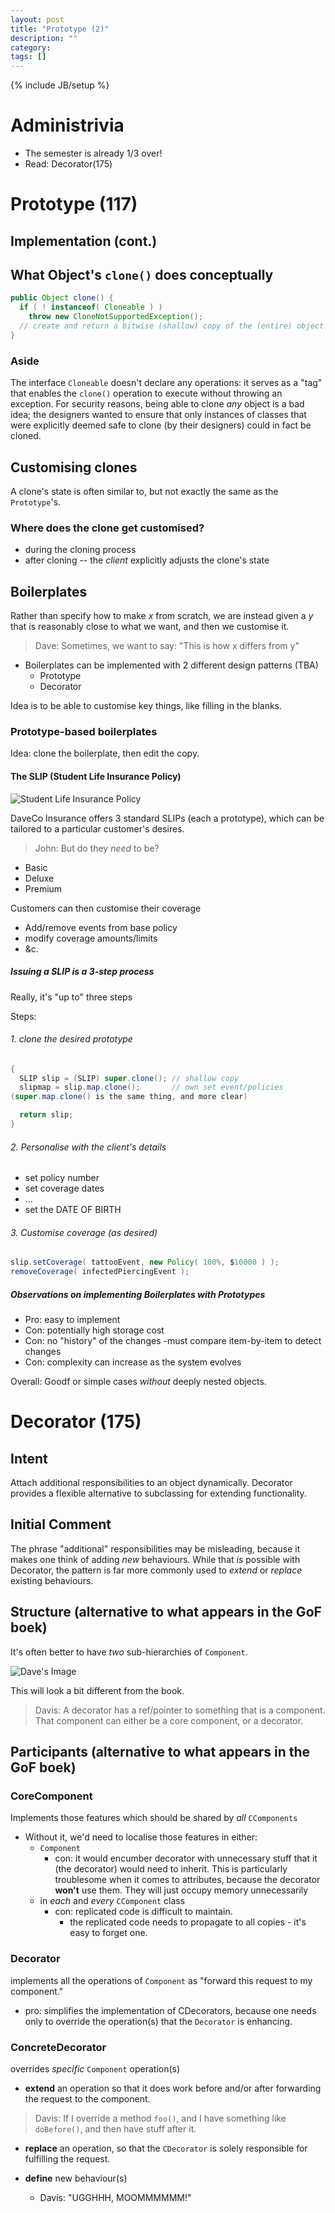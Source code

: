 ```yaml
---
layout: post
title: "Prototype (2)"
description: ""
category: 
tags: []
---
```

{% include JB/setup %}

# Administrivia

* The semester is already 1/3 over!
* Read: Decorator(175)

# Prototype (117)

## Implementation (cont.)

## What Object's `clone()` does conceptually 

``` java
public Object clone() {
  if ( ! instanceof( Cloneable ) )
    throw new CloneNotSupportedException();
  // create and return a bitwise (shallow) copy of the (entire) object
}
```

### Aside

The interface `Cloneable` doesn't declare any operations: it serves as a
"tag" that enables the `clone()` operation to execute without throwing
an exception. For security reasons, being able to clone *any* object is
a bad idea; the designers wanted to ensure that only instances of
classes that were explicitly deemed safe to clone (by their designers)
could in fact be cloned.

## Customising clones

A clone's state is often similar to, but not exactly the same as the
`Prototype`'s. 

### Where does the clone get customised?

* during the cloning process
* after cloning -- the *client* explicitly adjusts the clone's state

## Boilerplates

Rather than specify  how to make *x* from scratch, we are instead given
a *y* that is reasonably close to what we want, and then we customise
it.

> Dave: Sometimes, we want to say: "This is how x differs from y"

* Boilerplates can be implemented with 2 different design patterns (TBA)
  * Prototype
  * Decorator

Idea is to be able to customise key things, like filling in the blanks. 

### Prototype-based boilerplates

Idea: clone the boilerplate, then edit the copy. 

#### The SLIP (Student Life Insurance Policy)

![Student Life Insurance Policy](http://i.imgur.com/4MG04oE.jpg "UML diagram")

DaveCo Insurance offers 3 standard SLIPs (each a prototype), which can
be tailored to a particular customer's desires. 

> John: But do they *need* to be? 

* Basic
* Deluxe
* Premium

Customers can then customise their coverage

* Add/remove events from base policy
* modify coverage amounts/limits
* &c.

##### Issuing a SLIP is a 3-step process

Really, it's "up to" three steps

Steps: 

###### 1. clone the desired prototype

``` java
{
  SLIP slip = (SLIP) super.clone(); // shallow copy
  slipmap = slip.map.clone();       // own set event/policies
(super.map.clone() is the same thing, and more clear)

  return slip;
}
```

###### 2. Personalise with the client's details

* set policy number
* set coverage dates
* ...
* set the DATE OF BIRTH

###### 3. Customise coverage (as desired)

``` java
slip.setCoverage( tattooEvent, new Policy( 100%, $10000 ) );
removeCoverage( infectedPiercingEvent );
```

##### Observations on implementing Boilerplates with Prototypes

* Pro: easy to implement
* Con: potentially high storage cost
* Con: no "history" of the changes
  -must compare item-by-item to detect changes
* Con: complexity can increase as the system evolves

Overall: Goodf or simple cases *without* deeply nested objects. 

# Decorator (175)

## Intent

Attach additional responsibilities to an object dynamically. Decorator
provides a flexible alternative to subclassing for extending functionality. 

## Initial Comment 

The phrase "additional" responsibilities may be misleading, because it
makes one think of adding *new* behaviours. While that *is* possible with
Decorator, the pattern is far more commonly used to *extend* or
*replace* existing behaviours. 

## Structure (alternative to what appears in the GoF boek)

It's often better to have *two* sub-hierarchies of `Component`. 

![Dave's Image]( )

This will look a bit different from the book.

> Davis: A decorator has a ref/pointer to something that is a component. That
> component can either be a core component, or a decorator. 

## Participants (alternative to what appears in the GoF boek)

### CoreComponent

Implements those features which should be shared by *all* `CComponents`

* Without it, we'd need to localise those features in either: 
  * `Component`
    - con: it would encumber decorator with unnecessary stuff that it (the
      decorator) would need to inherit. This is particularly troublesome
when it comes to attributes, because the decorator __won't__ use them.
They will just occupy memory unnecessarily
  * in *each* and *every* `CComponent` class
    - con: replicated code is difficult to maintain. 
      * the replicated code needs to propagate to all copies - it's easy
        to forget one.

### Decorator

implements all the operations of `Component` as "forward this request to
my component."

* pro: simplifies the implementation of CDecorators, because one needs
  only to override the operation(s) that the `Decorator` is enhancing. 

### ConcreteDecorator

overrides *specific* `Component` operation(s)

* __extend__ an operation so that it does work before and/or after
  forwarding the request to the component. 

> Davis: If I override a method `foo()`, and I have something like
> `doBefore()`, and then have stuff after it.

* __replace__ an operation, so that the `CDecorator` is solely
  responsible for fulfilling the request. 

* __define__ new behaviour(s)
  * Davis: "UGGHHH, MOOMMMMMM!"

